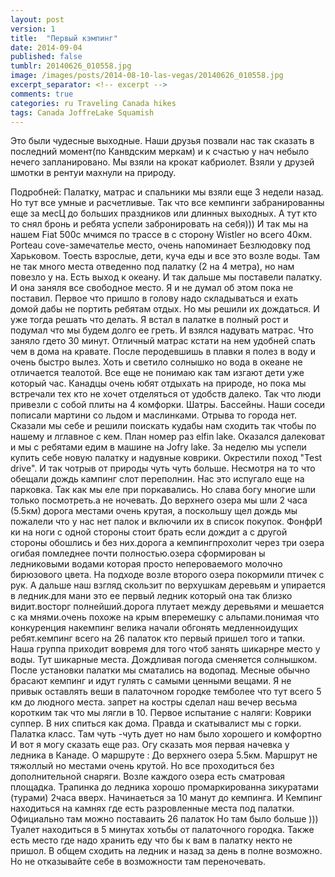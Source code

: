 ```yaml
---
layout: post
version: 1
title:  "Первый кэмпинг"
date: 2014-09-04
published: false
tumblr: 20140626_010558.jpg
image: /images/posts/2014-08-10-las-vegas/20140626_010558.jpg
excerpt_separator: <!-- excerpt -->
comments: true
categories: ru Traveling Canada hikes
tags: Canada JoffreLake Squamish
---
```


Это были чудесные выходные. Наши друзья позвали нас так сказать в последний момент(по Канвдским меркам) и к счастью у нач небыло нечего запланировано. Мы взяли на крокат кабриолет. Взяли у друзей шмотки в рентуи махнули на природу.
<!-- excerpt -->
Подробней:
Палатку, матрас и спальники мы взяли еще 3 недели назад. Но тут все умные и расчетливые. Так что все кемпинги забранированны еще за месЦ до больших праздников или длинных выходных. А тут кто то снял бронь  и ребята успели забронировать на себя)))
И так мы на нашем Fiat 500c мчимся по трассе в с сторону Wistler но всего 40км.
Porteau cove-замечателье место, очень напоминает Безлюдовку под Харьковом. Тоесть взрослые, дети, куча еды и все это возле воды.
Там не так много места отведенно под палатку (2 на 4 метра), но нам повезло у на. Есть выход к океану.
И так дальше мы поставели палатку. И она заняля все свободное место.  Я и не думал об этом пока не поставил. Первое что пришло в голову надо складываться и ехать домой дабы не портить ребятам отдых. Но мы решили их дождаться. И уже тогда решать что делать.
Я встал в палатке в полный рост и подумал что мы будем долго ее греть. И взялся надувать матрас.  Что заняло гдето 30 минут. Отличный матрас кстати на нем удобней спать чем в дома на кравате.
После перодевшишь в плавки я полез в воду и очень быстро вылез.  Хоть и светило солнышко но вода в океане не отличается теалотой. Все еще не понимаю как там изгают дети уже который час.
Канадцы очень юбят отдыхать на природе, но пока мы встречали тех кто не хочет отделяться от удобств далеко. Так что люди привезли с собой  плиты на 4 комфорки. Шатры. Бассейны. Наши соседи пописали мартини со льдом и маслинками.
Отрыва то города нет. Сказали мы себе и решили поискать кудабы нам сходить так чтобы по нашему и лглавное с кем.
План номер раз elfin lake. Оказался далековат и мы с ребятами едим в машине на Jofry lake.
За неделю мы успели купить себе новую палатку и надувные коврики. Окрестили поход "Test drive".
И так чотрыв от природы чуть чуть больше. Несмотря на то что обещали дождь кампинг слот переполнин. Нас это испугало еще на парковка.  Так как мы еле при поркавались. Но слава богу многие шли только посмотреть.а не ночевать.
До верхнего озера мы шли 2 часа (5.5км) дорога местами очень крутая, а поскольшу щел дождь мы пожалели что у нас нет палок и включили их в список покупок. ФонфрИ ки на ноги с одной стороны стоит брать если дождит а с другой стороны обошлись и без них.дорога а кемпингпрохолит через три озера огибая помледнее почти полностью.озера сформирован ы ледниковыми водами которая просто непероваемого молочно бирюзового цвета. На подходе возле второго озера покормили птичек с рук. А дальше наш взгляд скользит по верхушкам деревьям и упирается в ледник.для мани это ее первый ледник который она так близко видит.восторг полнейший.дорога плутает между деревьями и мешается с ка мнями.очень похоже на крым вперемешку с альпами.понимая что конкуренция накемпинг велика начали обгонять медленноидущих ребят.кемпинг всего на 26 палаток кто первый пришел того и тапки.
Наша группа приходит вовремя для того чтоб занять шикарнре место у воды.
Тут шикарные места. Дождливая погода сменяется солнышком.
После установки палатки мы сматались на водопад. Месные обычно брасают кемпинг и идут гулять с самыми ценными вещами. Я не привык оставлять веши в палаточном городке темболее что тут всего 5 км до людного места.
запрет на костры сделал наш вечер весьма коротким так что мы лягли в 10.
Первое испытание с наляги:
Коврики суппер. В них спиться как дома. Правда и скатывалист мы с горки.
Палатка класс. Там чуть -чуть дует но нам было хорошего и комфортно
И вот я могу сказать еще раз. Огу сказать моя первая начевка у ледника в Канаде.
О маршруте :
До верхнего озера 5.5км. Маршрут не тяжоллый но местами очень крутой. Но все проходиться без дополнительной снаряги.
Возле каждого озера есть сматровая площадка.
Трапинка до ледника хорошо промаркированна зикуратами (турами) 2часа вверх. Начинаеться за 10 манут до кемпинга.
И
Кемпинг находиться на камнях где есть разровленные места под палатки. Официально там можно поставаить 26 палаток Но там было больше )))
Туалет находиться в 5 минутах хотьбы от палаточного городка. Также есть место где надо хранить еду что бы к вам в палатку некто не пришол.
В общем сходить на ледник и назад за день в полне возможно. Но не отказывайте себе в возможности там переночевать.
